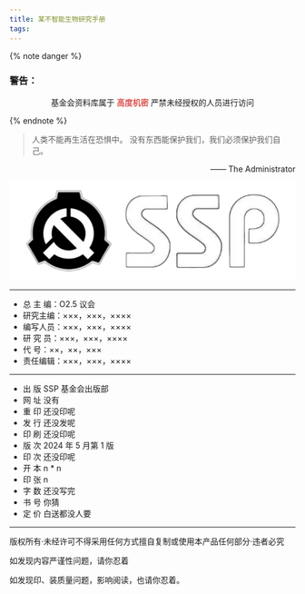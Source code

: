 ```yaml
---
title: 某不智能生物研究手册
tags:
---
```


{% note danger %}

### 警告：

<p align="center"

基金会资料库属于
<font color=#d9534f>**高度机密**</font>
严禁未经授权的人员进行访问

</p>
{% endnote %}

> 人类不能再生活在恐惧中。
> 没有东西能保护我们，我们必须保护我们自己。

<p align="right">—— The Administrator</p>

![](../images/ssp.png)

---

-   总 主 编：O2.5 议会
-   研究主编：×××，×××，××××
-   编写人员：×××，×××，××××
-   研 究 员：×××，×××，××××
-   代 号：××，××，×××
-   责任编辑：×××，×××，××××

---

-   出 版 SSP 基金会出版部
-   网 址 没有
-   重 印 还没印呢
-   发 行 还没发呢
-   印 刷 还没印呢
-   版 次 2024 年 5 月第 1 版
-   印 次 还没印呢
-   开 本 n \* n
-   印 张 n
-   字 数 还没写完
-   书 号 你猜
-   定 价 白送都没人要

---

版权所有·未经许可不得采用任何方式擅自复制或使用本产品任何部分·违者必究

如发现内容严谨性问题，请你忍着

如发现印、装质量问题，影响阅读，也请你忍着。
